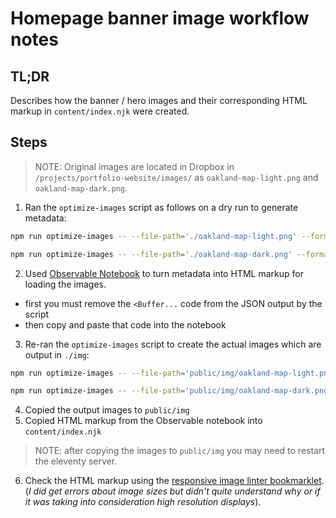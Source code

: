 # Homepage banner image workflow notes

## TL;DR

Describes how the banner / hero images and their corresponding HTML markup in `content/index.njk` were created.

## Steps

> NOTE: Original images are located in Dropbox in `/projects/portfolio-website/images/` as `oakland-map-light.png` and `oakland-map-dark.png`.

1. Ran the `optimize-images` script as follows on a dry run to generate metadata:

```bash
npm run optimize-images -- --file-path='./oakland-map-light.png' --formats="webp,jpg" --widths="2200,1600,1280,600" --use-file-name="true" --dry-run="true"

npm run optimize-images -- --file-path='./oakland-map-dark.png' --formats="webp,jpg" --widths="2200,1600,1280,600" --use-file-name="true" --dry-run="true"
```

2. Used [Observable Notebook](https://observablehq.com/d/7b09eeca0f2b415e) to turn metadata into HTML markup for loading the images.

  - first you must remove the `<Buffer...` code from the JSON output by the script
  - then copy and paste that code into the notebook

3. Re-ran the `optimize-images` script to create the actual images which are output in `./img`:

```bash
npm run optimize-images -- --file-path='public/img/oakland-map-light.png' --formats="webp,jpg" --widths="2200,1600,1280,600" --use-file-name="true"

npm run optimize-images -- --file-path='public/img/oakland-map-dark.png' --formats="webp,jpg" --widths="2200,1600,1280,600" --use-file-name="true"
```

4. Copied the output images to `public/img`
5. Copied HTML markup from the Observable notebook into `content/index.njk`

> NOTE: after copying the images to `public/img` you may need to restart the eleventy server.

6. Check the HTML markup using the [responsive image linter bookmarklet](https://ausi.github.io/respimagelint/). (_I did get errors about image sizes but didn't quite understand why or if it was taking into consideration high resolution displays_).
